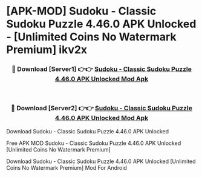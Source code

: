 # [APK-MOD] Sudoku - Classic Sudoku Puzzle 4.46.0 APK Unlocked - [Unlimited Coins No Watermark Premium] ikv2x



<div align="center">
<h3>🔴 Download [Server1] 👉👉 <a href="https://momento.my/?title=Sudoku_-_Classic_Sudoku_Puzzle_4.46.0_APK_Unlocked">Sudoku - Classic Sudoku Puzzle 4.46.0 APK Unlocked Mod Apk</a></h3><br>

<h3>🔴 Download [Server2] 👉👉 <a href="https://momento.my/?title=Sudoku_-_Classic_Sudoku_Puzzle_4.46.0_APK_Unlocked">Sudoku - Classic Sudoku Puzzle 4.46.0 APK Unlocked Mod Apk</a></h3>
</div>



Download Sudoku - Classic Sudoku Puzzle 4.46.0 APK Unlocked 

Free APK MOD Sudoku - Classic Sudoku Puzzle 4.46.0 APK Unlocked [Unlimited Coins No Watermark Premium]

Download Sudoku - Classic Sudoku Puzzle 4.46.0 APK Unlocked [Unlimited Coins No Watermark Premium] Mod For Android
